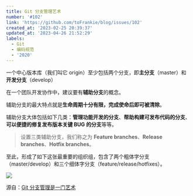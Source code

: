 ```yaml
---
title: Git 分支管理艺术
number: '#102'
link: 'https://github.com/toFrankie/blog/issues/102'
created_at: '2023-02-25 20:39:37'
updated_at: '2023-04-26 21:52:29'
labels:
  - Git
  - 编码规范
  - '2020'
---
```

一个中心版本库（我们叫它 origin）至少包括两个分支，即**主分支**（master）和**开发分支**（develop）

 在一个团队开发协作中，建议要有**辅助分支**的概念。

辅助分支的最大特点就是**生命周期十分有限，完成使命后即可被清除**。

辅助分支大体包括如下几类：**管理功能开发的分支**、**帮助构建可发布代码的分支**、**可以便捷的修复发布版本关键 BUG 的分支**等等。

> 设置三类辅助分支，我们称之为 **Feature branches**、**Release branches**、**Hotfix branches**。

至此，形成了如下这张最重要的组织组，包含了两个粗体字分支（master/develop）和三个细体字分支（feature/release/hotfixes）。

![](https://upload-images.jianshu.io/upload_images/5128488-9a3961565c3e2018.jpg?imageMogr2/auto-orient/strip%7CimageView2/2/w/1240)

源自：[Git 分支管理是一门艺术](https://www.open-open.com/lib/view/open1330339022000.html)
